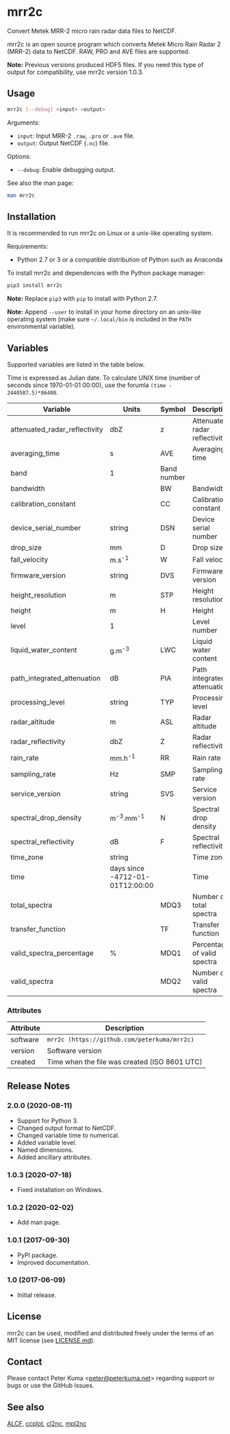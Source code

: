 # mrr2c

Convert Metek MRR-2 micro rain radar data files to NetCDF.

mrr2c is an open source program which converts Metek Micro Rain Radar 2 (MRR-2)
data to NetCDF. RAW, PRO and AVE files are supported.

**Note:** Previous versions produced HDF5 files. If you need this type of output
for compatibility, use mrr2c version 1.0.3.

## Usage

```sh
mrr2c [--debug] <input> <output>
```

Arguments:

- `input`: Input MRR-2 `.raw`, `.pro` or `.ave` file.
- `output`: Output NetCDF (`.nc`) file.

Options:

- `--debug`: Enable debugging output.

See also the man page:

```sh
man mrr2c
```

## Installation

It is recommended to run mrr2c on Linux or a unix-like operating system.

Requirements:

- Python 2.7 or 3 or a compatible distribution of Python such as Anaconda

To install mrr2c and dependencies with the Python package manager:

```sh
pip3 install mrr2c
```

**Note:** Replace `pip3` with `pip` to install with Python 2.7.

**Note:** Append `--user` to install in your home directory on an unix-like
operating system (make sure `~/.local/bin` is included in the `PATH`
environmental variable).

## Variables

Supported variables are listed in the table below.

Time is expressed as Julian date. To calculate UNIX time (number of seconds
since 1970-01-01 00:00), use the forumla `(time - 2440587.5)*86400`.

| Variable | Units | Symbol | Description |
| --- | --- | --- | --- |
| attenuated_radar_reflectivity | dbZ | z | Attenuated radar reflectivity |
| averaging_time | s | AVE | Averaging time |
| band | 1 | Band number |
| bandwidth | | BW | Bandwidth |
| calibration_constant | | CC | Calibration constant |
| device_serial_number | string | DSN | Device serial number |
| drop_size | mm | D | Drop size |
| fall_velocity | m.s<sup>-1</sup> | W | Fall velocity |
| firmware_version | string | DVS | Firmware version |
| height_resolution | m | STP | Height resolution |
| height | m | H | Height |
| level | 1 | | Level number |
| liquid_water_content | g.m<sup>-3</sup> | LWC | Liquid water content |
| path_integrated_attenuation | dB | PIA | Path integrated attenuation |
| processing_level | string | TYP | Processing level |
| radar_altitude | m | ASL | Radar altitude |
| radar_reflectivity | dbZ | Z | Radar reflectivity |
| rain_rate | mm.h<sup>-1</sup> | RR | Rain rate |
| sampling_rate | Hz | SMP | Sampling rate |
| service_version | string | SVS | Service version |
| spectral_drop_density | m<sup>-3</sup>.mm<sup>-1</sup> | N | Spectral drop density |
| spectral_reflectivity | dB | F | Spectral reflectivity |
| time_zone | string | | Time zone |
| time | days since -4712-01-01T12:00:00 | | Time |
| total_spectra | | MDQ3 | Number of total spectra |
| transfer_function | | TF | Transfer function |
| valid_spectra_percentage | % | MDQ1 | Percentage of valid spectra |
| valid_spectra | | MDQ2 | Number of valid spectra |

### Attributes

| Attribute | Description |
| --- | --- |
| software | `mrr2c (https://github.com/peterkuma/mrr2c)` |
| version | Software version |
| created | Time when the file was created (ISO 8601 UTC) |

## Release Notes

### 2.0.0 (2020-08-11)

- Support for Python 3.
- Changed output format to NetCDF.
- Changed variable time to numerical.
- Added variable level.
- Named dimensions.
- Added ancillary attributes.

### 1.0.3 (2020-07-18)

- Fixed installation on Windows.

### 1.0.2 (2020-02-02)

- Add man page.

### 1.0.1 (2017-09-30)

- PyPI package.
- Improved documentation.

### 1.0 (2017-06-09)

- Initial release.

## License

mrr2c can be used, modified and distributed freely under the terms
of an MIT license (see [LICENSE.md](LICENSE.md)).

## Contact

Please contact Peter Kuma <<peter@peterkuma.net>> regarding support
or bugs or use the GitHub Issues.

## See also

[ALCF](https://alcf-lidar.github.io),
[ccplot](https://ccplot.org),
[cl2nc](https://github.com/peterkuma/cl2nc),
[mpl2nc](https://github.com/peterkuma/mpl2nc)
